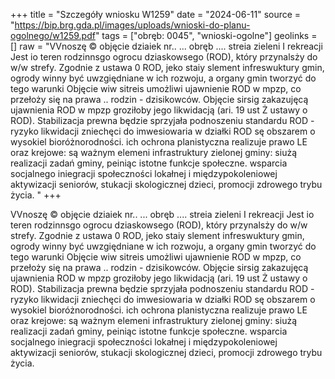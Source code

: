 +++
title = "Szczegóły wniosku W1259"
date = "2024-06-11"
source = "https://bip.brg.gda.pl/images/uploads/wnioski-do-planu-ogolnego/w1259.pdf"
tags = ["obręb: 0045", "wnioski-ogolne"]
geolinks = []
raw = "VVnoszę © objęcie dziaiek nr.. ... obręb .... streia zieleni I rekreacji Jest io teren rodzinnsgo ogrocu dziaskowsego (ROD), który przynalsży do w/w strefy. Zgodnie z ustawa 0 ROD, jeko staiy slement infreswuktury gmin, ogrody winny być uwzgiędniane w ich rozwoju, a organy gmin tworzyć do tego warunki Objęcie wiw sitreis umożliwi ujawnienie ROD w mpzp, co przełoży się na prawa .. rodzin - dzisikowców. Objęcie sirsig zakazujęcą ujawnienia ROD w mpzp groziłoby jego likwidacją (ari. 19 ust Ż ustawy o ROD). Stabilizacja prewna będzie sprzyjała podnoszeniu standardu ROD - ryzyko likwidacji zniechęci do imwesiowaria w działki ROD sę obszarem o wysokiel bioróżnorodności. ich ochrona planistyczna realizuje prawo LE oraz krejowe: są ważnym elemeni infrastruktury zielonej gminy: siużą realizacji zadań gminy, peiniąc istotne funkcje społeczne. wsparcia socjalnego iniegracji społeczności lokałnej i międzypokoleniowej aktywizacji seniorów, stukacji skologicznej dzieci, promocji zdrowego trybu życia. "
+++

VVnoszę © objęcie dziaiek nr.. ... obręb .... streia zieleni I rekreacji Jest io teren rodzinnsgo
ogrocu dziaskowsego (ROD), który przynalsży do w/w strefy. Zgodnie z ustawa 0 ROD, jeko staiy slement
infreswuktury gmin, ogrody winny być uwzgiędniane w ich rozwoju, a organy gmin tworzyć do tego warunki
Objęcie wiw sitreis umożliwi ujawnienie ROD w mpzp, co przełoży się na prawa .. rodzin - dzisikowców.
Objęcie sirsig zakazujęcą ujawnienia ROD w mpzp groziłoby jego likwidacją (ari. 19 ust Ż ustawy o ROD).
Stabilizacja prewna będzie sprzyjała podnoszeniu standardu ROD - ryzyko likwidacji zniechęci do
imwesiowaria w działki ROD sę obszarem o wysokiel bioróżnorodności. ich ochrona planistyczna realizuje
prawo LE oraz krejowe: są ważnym elemeni infrastruktury zielonej gminy: siużą realizacji zadań gminy,
peiniąc istotne funkcje społeczne. wsparcia socjalnego iniegracji społeczności lokałnej i międzypokoleniowej
aktywizacji seniorów, stukacji skologicznej dzieci, promocji zdrowego trybu życia.



